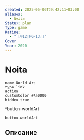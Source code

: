 ```yaml
---
created: 2025-05-06T19:42:11+03:00
aliases:
  - Noita
Status: plan
Type: game
Rating:
  - "[[®️12|PG-13]]"
Cover:
Year: 2020
---
```


# Noita




```button
name World Art
type link
action 
customColor #7a0000
hidden true
```
^button-worldArt



`button-worldArt`

## Описание


